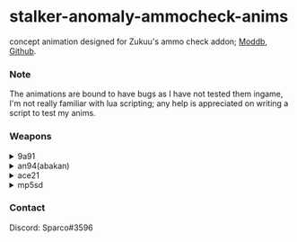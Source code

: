 # stalker-anomaly-ammocheck-anims
concept animation designed for Zukuu's ammo check addon; [Moddb](https://www.moddb.com/mods/stalker-anomaly/addons/ammocheck-rc18), [Github](https://github.com/WrkX/Stalker_Ammo_Check).

### Note
The animations are bound to have bugs as I have not tested them ingame, I'm not really familiar with lua scripting; any help is appreciated on writing a script to test my anims.

### Weapons
<details>
  <summary>9a91</summary>
  
![9a91](https://media.giphy.com/media/YIhG9ynnpefa6T5bns/giphy.gif)
</details>

<details>
  <summary>an94(abakan)</summary>
  
![9a91](https://media.giphy.com/media/fcPZJSg8VJz0STQ9u2/giphy.gif)
</details>

<details>
  <summary>ace21</summary>
  
![ace21](https://media.giphy.com/media/H1tGYbeA3mE9TL0yH2/giphy.gif)
</details>

<details>
  <summary>mp5sd</summary>
  
![9a91](https://media.giphy.com/media/92MTIMIGR7h2SiAvP8/giphy.gif)
</details>

### Contact
Discord: Sparco#3596
